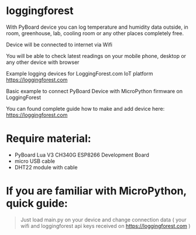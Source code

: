 # loggingforest

With PyBoard device you can log temperature and humidity data outside, in room, greenhouse, lab, cooling room or any other places completely free.

Device will be connected to internet via Wifi

You will be able to check latest readings on your mobile phone, desktop or any other device with browser

Example logging devices for LoggingForest.com IoT platform https://loggingforest.com

Basic example to connect PyBoard Device with MicroPython firmware on LoggingForest

You can found complete guide how to make and add device here: https://loggingforest.com

# Require material:

  - PyBoard Lua V3 CH340G ESP8266 Development Board
  - micro USB cable
  - DHT22 module with cable

# If you are familiar with MicroPython, quick guide:

  > Just load main.py on your device and change connection data ( your wifi and loggingforest api keys received on https://loggingforest.com )